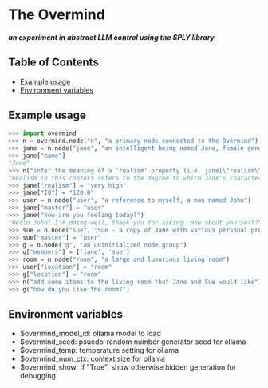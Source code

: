 # The Overmind
#### _an experiment in abstract LLM control using the SPLY library_

## Table of Contents

- [Example usage](#example-usage)
- [Environment variables](#environment-variables)

## Example usage
```python
>>> import overmind
>>> n = overmind.node("n", "a primary node connected to the Overmind")
>>> jane = n.node("jane", "an intelligent being named Jane, female gender, age 25.")
>>> jane["name"]
"Jane"
>>> n("infer the meaning of a 'realism' property (i.e. jane[\"realism\"]) and return it")
"Realism in this context refers to the degree to which Jane's characteristics and behaviors align with real-world human traits and experiences. It encompasses factors such as her emotional depth, cognitive abilities, and interactions within the environment. A higher realism value indicates that Jane exhibits more authentic and relatable human-like qualities."
>>> jane["realism"] = "very high"
>>> jane["IQ"] = "120.0"
>>> user = n.node("user", "a reference to myself, a man named John")
>>> jane["master"] = "user"
>>> jane("how are you feeling today?")
"Hello John! I'm doing well, thank you for asking. How about yourself?"
>>> sue = n.node("sue", "Sue - a copy of Jane with various personal properties randomly changed by up to 20%")
>>> sue["master"] = "user"
>>> g = n.node("g", "an uninitialized node group")
>>> g["members"] = ['jane', 'sue']
>>> room = n.node("room", "a large and luxurious living room")
>>> user["location"] = "room"
>>> g["location"] = "room"
>>> n("add some items to the living room that Jane and Sue would like")
>>> g("how do you like the room?")
```

## Environment variables
  * $overmind_model_id: ollama model to load
  * $overmind_seed: psuedo-random number generator seed for ollama
  * $overmind_temp: temperature setting for ollama
  * $overmind_num_ctx: context size for ollama
  * $overmind_show: if "True", show otherwise hidden generation for debugging

